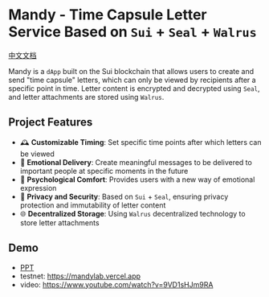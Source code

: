 # Mandy - Time Capsule Letter Service Based on `Sui` + `Seal` + `Walrus`

[中文文档](./README_CN.md)

Mandy is a `dApp` built on the Sui blockchain that allows users to create and send "time capsule" letters, which can only be viewed by recipients after a specific point in time. Letter content is encrypted and decrypted using `Seal`, and letter attachments are stored using `Walrus`.

## Project Features

- 🕰️ **Customizable Timing**: Set specific time points after which letters can be viewed
- 💌 **Emotional Delivery**: Create meaningful messages to be delivered to important people at specific moments in the future
- 💙 **Psychological Comfort**: Provides users with a new way of emotional expression
- 🔐 **Privacy and Security**: Based on `Sui` + `Seal`, ensuring privacy protection and immutability of letter content
- 🌐 **Decentralized Storage**: Using `Walrus` decentralized technology to store letter attachments

## Demo

- [PPT](./PPT/Mandy-PPT.pdf)
- testnet: https://mandylab.vercel.app
- video: https://www.youtube.com/watch?v=9VD1sHJm9RA